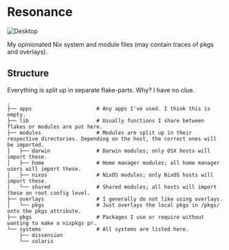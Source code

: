 # Resonance

![Desktop](https://i.imgur.com/ZkmIEoj.png)

My opinionated Nix system and module files (may contain traces of pkgs and overlays).

## Structure

Everything is split up in separate flake-parts. Why? I have no clue.
```
.
├── apps                     # Any apps I've used. I think this is empty.
├── lib                      # Usually functions I share between flakes or modules are put here.
├── modules                  # Modules are split up in their respective directories. Depending on the host, the correct ones will be imported.
│   ├── darwin               # Darwin modules; only OSX hosts will import these.
│   ├── home                 # Home manager modules; all home manager users will import these.
│   ├── nixos                # NixOS modules; only NixOS hosts will import these.
│   └── shared               # Shared modules; all hosts will import these on root config level.
├── overlays                 # I generally do not like using overlays.
│   └── pkgs                 # Just overlays the local pkgs in /pkgs/ onto the pkgs attribute.
├── pkgs                     # Packages I use or require without wanting to make a nixpkgs pr.
└── systems                  # All systems are listed here.
    ├── dissension
    └── solaris
```
